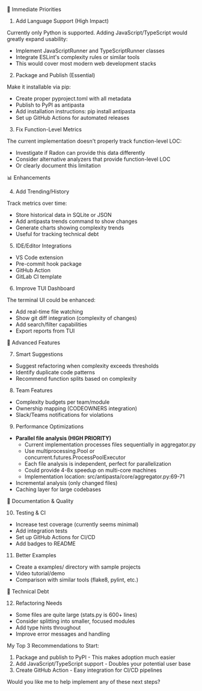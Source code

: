 🚀 Immediate Priorities

  1. Add Language Support (High Impact)

  Currently only Python is supported. Adding JavaScript/TypeScript would
  greatly expand usability:
  - Implement JavaScriptRunner and TypeScriptRunner classes
  - Integrate ESLint's complexity rules or similar tools
  - This would cover most modern web development stacks

  2. Package and Publish (Essential)

  Make it installable via pip:
  - Create proper pyproject.toml with all metadata
  - Publish to PyPI as antipasta
  - Add installation instructions: pip install antipasta
  - Set up GitHub Actions for automated releases

  3. Fix Function-Level Metrics

  The current implementation doesn't properly track function-level LOC:
  - Investigate if Radon can provide this data differently
  - Consider alternative analyzers that provide function-level LOC
  - Or clearly document this limitation

  📊 Enhancements

  4. Add Trending/History

  Track metrics over time:
  - Store historical data in SQLite or JSON
  - Add antipasta trends command to show changes
  - Generate charts showing complexity trends
  - Useful for tracking technical debt

  5. IDE/Editor Integrations

  - VS Code extension
  - Pre-commit hook package
  - GitHub Action
  - GitLab CI template

  6. Improve TUI Dashboard

  The terminal UI could be enhanced:
  - Add real-time file watching
  - Show git diff integration (complexity of changes)
  - Add search/filter capabilities
  - Export reports from TUI

  🎯 Advanced Features

  7. Smart Suggestions

  - Suggest refactoring when complexity exceeds thresholds
  - Identify duplicate code patterns
  - Recommend function splits based on complexity

  8. Team Features

  - Complexity budgets per team/module
  - Ownership mapping (CODEOWNERS integration)
  - Slack/Teams notifications for violations

  9. Performance Optimizations

  - **Parallel file analysis (HIGH PRIORITY)**
    - Current implementation processes files sequentially in aggregator.py
    - Use multiprocessing.Pool or concurrent.futures.ProcessPoolExecutor
    - Each file analysis is independent, perfect for parallelization
    - Could provide 4-8x speedup on multi-core machines
    - Implementation location: src/antipasta/core/aggregator.py:69-71
  - Incremental analysis (only changed files)
  - Caching layer for large codebases

  📝 Documentation & Quality

  10. Testing & CI

  - Increase test coverage (currently seems minimal)
  - Add integration tests
  - Set up GitHub Actions for CI/CD
  - Add badges to README

  11. Better Examples

  - Create a examples/ directory with sample projects
  - Video tutorial/demo
  - Comparison with similar tools (flake8, pylint, etc.)

  🔧 Technical Debt

  12. Refactoring Needs

  - Some files are quite large (stats.py is 600+ lines)
  - Consider splitting into smaller, focused modules
  - Add type hints throughout
  - Improve error messages and handling

  My Top 3 Recommendations to Start:

  1. Package and publish to PyPI - This makes adoption much easier
  2. Add JavaScript/TypeScript support - Doubles your potential user base
  3. Create GitHub Action - Easy integration for CI/CD pipelines

  Would you like me to help implement any of these next steps?
